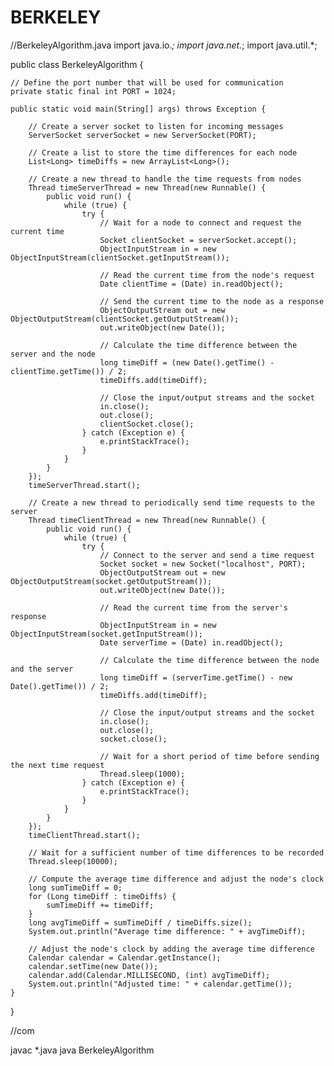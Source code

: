 # BERKELEY
//BerkeleyAlgorithm.java 
import java.io.*;
import java.net.*;
import java.util.*;

public class BerkeleyAlgorithm {

    // Define the port number that will be used for communication
    private static final int PORT = 1024;

    public static void main(String[] args) throws Exception {

        // Create a server socket to listen for incoming messages
        ServerSocket serverSocket = new ServerSocket(PORT);

        // Create a list to store the time differences for each node
        List<Long> timeDiffs = new ArrayList<Long>();

        // Create a new thread to handle the time requests from nodes
        Thread timeServerThread = new Thread(new Runnable() {
            public void run() {
                while (true) {
                    try {
                        // Wait for a node to connect and request the current time
                        Socket clientSocket = serverSocket.accept();
                        ObjectInputStream in = new ObjectInputStream(clientSocket.getInputStream());

                        // Read the current time from the node's request
                        Date clientTime = (Date) in.readObject();

                        // Send the current time to the node as a response
                        ObjectOutputStream out = new ObjectOutputStream(clientSocket.getOutputStream());
                        out.writeObject(new Date());

                        // Calculate the time difference between the server and the node
                        long timeDiff = (new Date().getTime() - clientTime.getTime()) / 2;
                        timeDiffs.add(timeDiff);

                        // Close the input/output streams and the socket
                        in.close();
                        out.close();
                        clientSocket.close();
                    } catch (Exception e) {
                        e.printStackTrace();
                    }
                }
            }
        });
        timeServerThread.start();

        // Create a new thread to periodically send time requests to the server
        Thread timeClientThread = new Thread(new Runnable() {
            public void run() {
                while (true) {
                    try {
                        // Connect to the server and send a time request
                        Socket socket = new Socket("localhost", PORT);
                        ObjectOutputStream out = new ObjectOutputStream(socket.getOutputStream());
                        out.writeObject(new Date());

                        // Read the current time from the server's response
                        ObjectInputStream in = new ObjectInputStream(socket.getInputStream());
                        Date serverTime = (Date) in.readObject();

                        // Calculate the time difference between the node and the server
                        long timeDiff = (serverTime.getTime() - new Date().getTime()) / 2;
                        timeDiffs.add(timeDiff);

                        // Close the input/output streams and the socket
                        in.close();
                        out.close();
                        socket.close();

                        // Wait for a short period of time before sending the next time request
                        Thread.sleep(1000);
                    } catch (Exception e) {
                        e.printStackTrace();
                    }
                }
            }
        });
        timeClientThread.start();

        // Wait for a sufficient number of time differences to be recorded
        Thread.sleep(10000);

        // Compute the average time difference and adjust the node's clock
        long sumTimeDiff = 0;
        for (Long timeDiff : timeDiffs) {
            sumTimeDiff += timeDiff;
        }
        long avgTimeDiff = sumTimeDiff / timeDiffs.size();
        System.out.println("Average time difference: " + avgTimeDiff);

        // Adjust the node's clock by adding the average time difference
        Calendar calendar = Calendar.getInstance();
        calendar.setTime(new Date());
        calendar.add(Calendar.MILLISECOND, (int) avgTimeDiff);
        System.out.println("Adjusted time: " + calendar.getTime());
    }
}


//com

javac *.java
java BerkeleyAlgorithm

